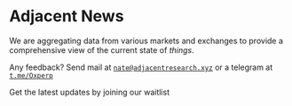 <h1>Adjacent News</h1>

We are aggregating data from various markets and exchanges to provide a comprehensive view of the current state of *things*. 

Any feedback? Send mail at <code><a href="mailto:nate@adjacentresearch.xyz" class="dotted">nate@adjacentresearch.xyz</a></code> or a telegram at <code><a href="https://t.me/0xperp" class="dotted">t.me/Oxperp</a></code></p>

Get the latest updates by joining our waitlist
<div id="getWaitlistContainer" data-waitlist_id="16399" data-widget_type="WIDGET_3"></div>
<link rel="stylesheet" type="text/css" href="https://prod-waitlist-widget.s3.us-east-2.amazonaws.com/getwaitlist.min.css"/>
<script src="https://prod-waitlist-widget.s3.us-east-2.amazonaws.com/getwaitlist.min.js"></script>